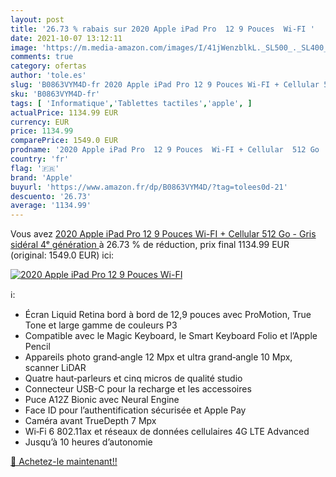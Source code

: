 ```yaml
---
layout: post
title: '26.73 % rabais sur 2020 Apple iPad Pro  12 9 Pouces  Wi-FI '
date: 2021-10-07 13:12:11
image: 'https://m.media-amazon.com/images/I/41jWenzblkL._SL500_._SL400_.jpg'
comments: true
category: ofertas
author: 'tole.es'
slug: 'B0863VYM4D-fr 2020 Apple iPad Pro 12 9 Pouces Wi-FI + Cellular 512 Go -...'
sku: 'B0863VYM4D-fr'
tags: [ 'Informatique','Tablettes tactiles','apple', ]
actualPrice: 1134.99 EUR
currency: EUR
price: 1134.99
comparePrice: 1549.0 EUR
prodname: '2020 Apple iPad Pro  12 9 Pouces  Wi-FI + Cellular  512 Go  - Gris sidéral  4ᵉ génération '
country: 'fr'
flag: '🇫🇷'
brand: 'Apple'
buyurl: 'https://www.amazon.fr/dp/B0863VYM4D/?tag=tolees0d-21'
descuento: '26.73'
average: '1134.99'
---
```


Vous avez [2020 Apple iPad Pro  12 9 Pouces  Wi-FI + Cellular  512 Go  - Gris sidéral  4ᵉ génération ](https://www.amazon.fr/dp/B0863VYM4D/?tag=tolees0d-21)  à  26.73 % de réduction, prix final  1134.99 EUR (original: 1549.0 EUR) ici:

[![2020 Apple iPad Pro  12 9 Pouces  Wi-FI ](https://m.media-amazon.com/images/I/41jWenzblkL._SL500_._SL400_.jpg)](https://www.amazon.fr/dp/B0863VYM4D/?tag=tolees0d-21)

ℹ️:

- Écran Liquid Retina bord à bord de 12,9 pouces avec ProMotion, True Tone et large gamme de couleurs P3
- Compatible avec le Magic Keyboard, le Smart Keyboard Folio et l’Apple Pencil
- Appareils photo grand‑angle 12 Mpx et ultra grand‑angle 10 Mpx, scanner LiDAR
- Quatre haut‑parleurs et cinq micros de qualité studio
- Connecteur USB-C pour la recharge et les accessoires
- Puce A12Z Bionic avec Neural Engine
- Face ID pour l’authentification sécurisée et Apple Pay
- Caméra avant TrueDepth 7 Mpx
- Wi‑Fi 6 802.11ax et réseaux de données cellulaires 4G LTE Advanced
- Jusqu’à 10 heures d’autonomie

[🛒 Achetez-le maintenant!!](https://www.amazon.fr/dp/B0863VYM4D/?tag=tolees0d-21)
